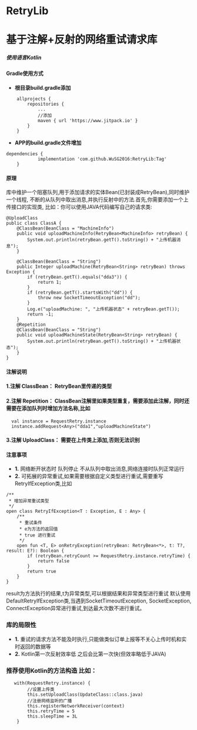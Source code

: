 # RetryLib 
# 基于注解+反射的网络重试请求库
##### 使用语言Kotlin
#### Gradle使用方式
- **根目录build.gradle添加** 
```
	allprojects {
		repositories {
			...
			//添加
			maven { url 'https://www.jitpack.io' }
		}
	}
```
- **APP的build.gradle文件增加**
```
dependencies {
	        implementation 'com.github.WuSG2016:RetryLib:Tag'
	}
```
#### 原理
 库中维护一个阻塞队列,用于添加请求的实体Bean(已封装成RetryBean),同时维护一个线程,
不断的从队列中取出消息,并执行反射中的方法.首先,你需要添加一个上传接口的实现类,
比如：你可以使用JAVA代码编写自己的请求类:
```
@UploadClass
public class ClassA {
    @ClassBean(BeanClass = "MachineInfo")
    public void uploadMachineInfo(RetryBean<MachineInfo> retryBean) {
        System.out.println(retryBean.getT().toString() + "上传机器消息");
    }

    @ClassBean(BeanClass = "String")
    public Integer uploadMachine(RetryBean<String> retryBean) throws Exception {
        if (retryBean.getT().equals("dda3")) {
            return 1;
        }
        if (retryBean.getT().startsWith("dd")) {
            throw new SocketTimeoutException("dd");
        }
        Log.e("uploadMachine: ", "上传机器状态" + retryBean.getT());
        return -1;
    }
    @Repetition
    @ClassBean(BeanClass = "String")
    public void uploadMachineState(RetryBean<String> retryBean) {
        System.out.println(retryBean.getT().toString() + "上传机器状态");
    }
}
```
#### 注解说明
#### 1.注解 ClassBean： RetryBean里传递的类型
#### 2.注解 Repetition： ClassBean注解里如果类型重复，需要添加此注解，同时还需要在添加队列时增加方法名称,比如
```
  val instance = RequestRetry.instance
  instance.addRequest<Any>("dda1","uploadMachineState")
```
#### 3.注解 UploadClass： 需要在上传类上添加,否则无法识别

#### 注意事项
- **1.** 网络断开状态时 队列停止 不从队列中取出消息,网络连接时队列正常运行
- **2.**
  可拓展的异常重试,如果需要根据自定义类型进行重试,需要重写RetryIfException类,比如
```
/**
 * 增加异常重试类型
 */
open class RetryIfException<T : Exception, E : Any> {
    /**
     * 重试条件
     * e为方法的返回值
     * true 进行重试
     */
    open fun <T, E> onRetryException(retryBean: RetryBean<*>, t: T?, result: E?): Boolean {
        if (retryBean.retryCount >= RequestRetry.instance.retryTime) {
            return false
        }
        return true
    }
}
```
result为方法执行的结果,t为异常类型,可以根据结果和异常类型进行重试
默认使用DefaultRetryIfException类,当遇到SocketTimeoutException,
SocketException, ConnectException异常进行重试,到达最大次数不进行重试。 
### 库的局限性
- **1.**
  重试的请求方法不能及时执行,只能做类似订单上报等不关心上传时机和实时返回的数据等
- **2.** Kotlin第一次反射效率低 之后会比第一次快(但效率略低于JAVA) 
### 推荐使用Kotlin的方法构造 比如：
```
   with(RequestRetry.instance) {
        //设置上传类
        this.setUploadClass(UpdateClass::class.java)
        //注册网络监听的广播
        this.registerNetworkReceiver(context)
        this.retryTime = 5
        this.sleepTime = 3L
    }
```
